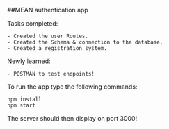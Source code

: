 ##MEAN authentication app

Tasks completed:

	- Created the user Routes.
	- Created the Schema & connection to the database.
	- Created a registration system.

Newly learned:

	- POSTMAN to test endpoints!

To run the app type the following commands:

	npm install
	npm start

The server should then display on port 3000!